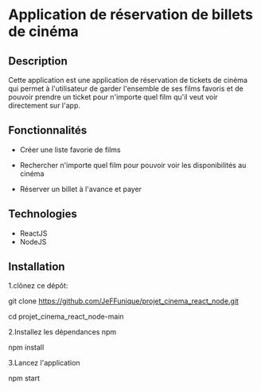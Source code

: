 # Application de réservation de billets de cinéma

## Description

Cette application est une application de réservation de tickets de cinéma qui permet à l'utilisateur de garder l'ensemble de ses films favoris et de pouvoir prendre un ticket pour n'importe quel film qu'il veut voir directement sur l'app.

## Fonctionnalités

- Créer une liste favorie de films

- Rechercher n'importe quel film pour pouvoir voir les disponibilités au cinéma

- Réserver un billet à l'avance et payer

## Technologies

- ReactJS
- NodeJS

## Installation

1.clônez ce dépôt:

git clone https://github.com/JeFFunique/projet_cinema_react_node.git

cd projet_cinema_react_node-main

2.Installez les dépendances npm

npm install

3.Lancez l'application

npm start




